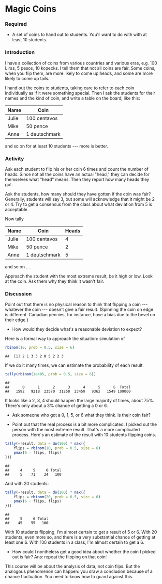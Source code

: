 Magic Coins
========================================================




### Required
* A set of coins to hand out to students.  You'll want to do with with at least 10 students.

### Introduction
I have a collection of coins from various countries and various eras, e.g. 100 Liras, 5 pesos, 10 kopecks.  I tell them that not all coins are fair.  Some coins, when you flip them, are more likely to come up heads, and some are more likely to come up tails.

I hand out the coins to students, taking care to refer to each coin individually as if it were something special.  Then I ask the students for their names and the kind of coin, and write a table on the board, like this:


Name   | Coin
-------|----
Julie  | 100 centavos
Mike   | 50 pence
Anne   | 1 deutschmark

and so on for at least 10 students --- more is better.

### Activity

Ask each student to flip his or her coin 6 times and count the number of heads.  Since not all the coins have an actual "head," they can decide for themselves what "head" means.  Then they report how many heads they got.

Ask the students, how many should they have gotten if the coin was fair?  Generally, students will say 3, but some will acknowledge that it might be 2 or 4.  Try to get a consensus from the class about what deviation from 5 is acceptable.

Now tally

Name   | Coin   |   Heads
-------|--------|---------
Julie  | 100 centavos  | 4
Mike   | 50 pence      | 2
Anne   | 1 deutschmark | 5

and so on ....

Approach the student with the most extreme result, be it high or low.  Look at the coin.  Ask them why they think it wasn't fair.

### Discussion

Point out that there is no physical reason to think that flipping a coin --- whatever the coin --- doesn't give a fair result.  (Spinning the coin on edge is different.  Canadian pennies, for instance, have a bias due to the bevel on their edge.)

* How would they decide what's a reasonable deviation to expect?

Here is a formal way to approach the situation: simulation of 

```r
rbinom(10, prob = 0.5, size = 6)
```

```
##  [1] 2 1 3 3 2 0 5 2 2 3
```


If we do it many times, we can estimate the probability of each result:

```r
tally(rbinom(1e+05, prob = 0.5, size = 6))
```

```
## 
##      0      1      2      3      4      5      6  Total 
##   1592   9218  23570  31250  23459   9362   1549 100000 
```


It looks like a 2, 3, 4 should happen the large majority of times, about 75%.  There's only about a 3% chance of getting a 0 or 6.

* Ask someone who got a 0, 1, 5, or 6 what they think.  Is their coin fair?

* Point out that the real process is a bit more complicated.  I picked out the person with the most extreme result.  That's a more complicated process.  Here's an estimate of the result with 10 students flipping coins.

```r
tally(~result, data = do(100) * max({
    flips = rbinom(10, prob = 0.5, size = 6)
    pmax(6 - flips, flips)
}))
```

```
## 
##     4     5     6 Total 
##     5    71    24   100 
```

And with 20 students:

```r
tally(~result, data = do(100) * max({
    flips = rbinom(20, prob = 0.5, size = 6)
    pmax(6 - flips, flips)
}))
```

```
## 
##     5     6 Total 
##    45    55   100 
```


With 10 students flipping, I'm almost certain to get a result of 5 or 6.
With 20 students, even more so, and there is a very substantial chance of getting at least one 6.
With 100 students in a class, I'm almost certain to get a 6.

* How could I nontheless get a good idea about whether the coin I picked out is fair?  Ans: repeat the flipping on that coin!

This course will be about the analysis of data, not coin flips.  But the analogous phenomenon can happen: you draw a conclusion because of a chance fluctuation.  You need to know how to guard against this.


